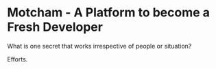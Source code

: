 # Motcham - A Platform to become a Fresh Developer
What is one secret that works irrespective of people or situation?

Efforts.